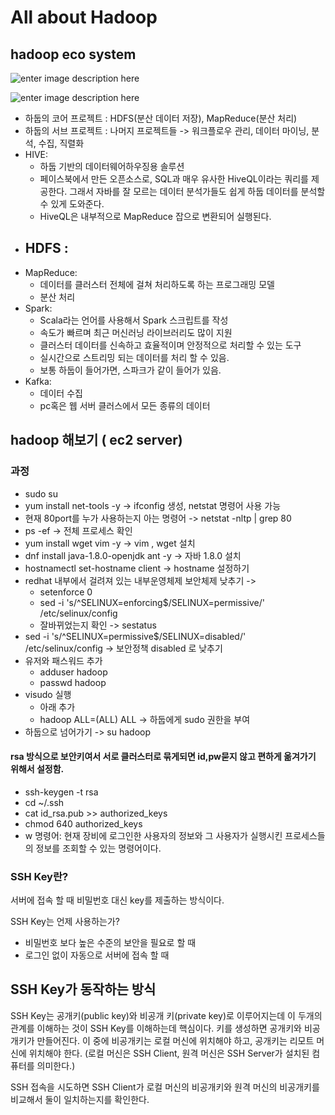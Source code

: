 ﻿# All about Hadoop
## hadoop eco system

![enter image description here](https://blog.kakaocdn.net/dn/wevrm/btqzEDKFAGI/rFI1UqX1JZ3uyCyEcfQ430/img.png)

![enter image description here](https://blog.kakaocdn.net/dn/dRI4jK/btqzECSDejo/1o59ZnU47MSmg0NWMEgNI0/img.jpg)

- 하둡의 코어 프로젝트 : HDFS(분산 데이터 저장), MapReduce(분산 처리)
- 하둡의 서브 프로젝트 : 나머지 프로젝트들 -> 워크플로우 관리, 데이터 마이닝, 분석, 수집, 직렬화
- HIVE:
	- 하둡 기반의 데이터웨어하우징용 솔루션
	- 페이스북에서 만든 오픈소스로, SQL과 매우 유사한 HiveQL이라는 쿼리를 제공한다. 그래서 자바를 잘 모르는 데이터 분석가들도 쉽게 하둡 데이터를 분석할 수 있게 도와준다.
	- HiveQL은 내부적으로 MapReduce 잡으로 변환되어 실행된다.
- HDFS : 
	- 
- MapReduce:
	- 데이터를 클러스터 전체에 걸쳐 처리하도록 하는 프로그래밍 모델
	- 분산 처리
-  Spark:
	- Scala라는 언어를 사용해서 Spark 스크립트를 작성
	- 속도가 빠르며 최근 머신러닝 라이브러리도 많이 지원
	- 클러스터 데이터를 신속하고 효율적이며 안정적으로 처리할 수 있는 도구
	- 실시간으로 스트리밍 되는 데이터를 처리 할 수 있음.
	- 보통 하둡이 들어가면, 스파크가 같이 들어가 있음.
-  Kafka:
	- 데이터 수집
	- pc혹은 웹 서버 클러스에서 모든 종류의 데이터

## hadoop 해보기 ( ec2 server)
###  과정
- sudo su
- yum install net-tools -y -> ifconfig 생성, netstat 명령어 사용 가능
- 현재 80port를 누가 사용하는지 아는 명령어 -> netstat -nltp | grep 80
- ps -ef -> 전체 프로세스 확인
- yum install wget vim -y -> vim , wget 설치
- dnf install java-1.8.0-openjdk ant -y -> 자바 1.8.0 설치
- hostnamectl set-hostname client -> hostname 설정하기
- redhat 내부에서 걸려져 있는 내부운영체제 보안체제 낮추기 -> 
	- setenforce 0
	- sed -i 's/^SELINUX=enforcing$/SELINUX=permissive/' /etc/selinux/config
	- 잘바뀌었는지 확인 -> sestatus 
- sed -i 's/^SELINUX=permissive$/SELINUX=disabled/' /etc/selinux/config -> 보안정책 disabled 로 낮추기
- 유저와 패스워드 추가 
	- adduser hadoop
	- passwd hadoop
- visudo 실행 
	- 아래 추가 
	- hadoop  ALL=(ALL)       ALL  -> 하둡에게 sudo 권한을 부여
-  하둡으로 넘어가기 -> su hadoop
#### rsa 방식으로 보안키여서 서로 클러스터로 묶게되면 id,pw묻지 않고 편하게 옮겨가기 위해서 설정함.
- ssh-keygen -t rsa
- cd ~/.ssh
- cat id_rsa.pub >> authorized_keys
- chmod 640 authorized_keys
- w 명령어: 현재 장비에 로그인한 사용자의 정보와 그 사용자가 실행시킨 프로세스들의 정보를 조회할 수 있는 명령어이다.

###  SSH Key란?

서버에 접속 할 때 비밀번호 대신 key를 제출하는 방식이다.

SSH Key는 언제 사용하는가?

-   비밀번호 보다 높은 수준의 보안을 필요로 할 때
-   로그인 없이 자동으로 서버에 접속 할 때

## SSH Key가 동작하는 방식

SSH Key는 공개키(public key)와 비공개 키(private key)로 이루어지는데 이 두개의 관계를 이해하는 것이 SSH Key를 이해하는데 핵심이다. 키를 생성하면 공개키와 비공개키가 만들어진다. 이 중에 비공개키는 로컬 머신에 위치해야 하고, 공개키는 리모트 머신에 위치해야 한다. (로컬 머신은 SSH Client, 원격 머신은 SSH Server가 설치된 컴퓨터를 의미한다.)

SSH 접속을 시도하면 SSH Client가 로컬 머신의 비공개키와 원격 머신의 비공개키를 비교해서 둘이 일치하는지를 확인한다.

